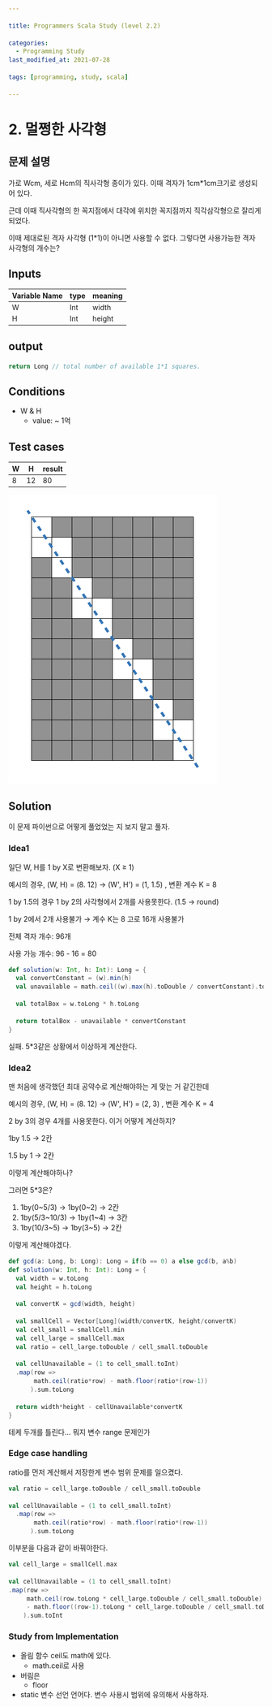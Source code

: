 ```yaml
---

title: Programmers Scala Study (level 2.2)

categories:
  - Programming Study
last_modified_at: 2021-07-28

tags: [programming, study, scala]

---
```


# 2. 멀쩡한 사각형

## 문제 설명

가로 Wcm, 세로 Hcm의 직사각형 종이가 있다. 이때 격자가 1cm*1cm크기로 생성되어 있다.

근데 이때 직사각형의 한 꼭지점에서 대각에 위치한 꼭지점까지 직각삼각형으로 잘리게 되었다.

이때 제대로된 격자 사각형 (1*1)이 아니면 사용할 수 없다. 그렇다면 사용가능한 격자 사각형의 개수는?

## Inputs

| Variable Name | type | meaning |
| ------------- | ---- | ------- |
| W             | Int  | width   |
| H             | Int  | height  |

## output

~~~scala
return Long // total number of available 1*1 squares.
~~~

## Conditions

* W & H
  * value: ~ 1억

## Test cases

| W    | H    | result |
| ---- | ---- | ------ |
| 8    | 12   | 80     |

![image](/assets/post/programmers_scala_2_2.png)

## Solution

이 문제 파이썬으로 어떻게 풀었었는 지 보지 말고 풀자.

### Idea1

일단 W, H를 1 by X로 변환해보자. (X ≥ 1)

예시의 경우, (W, H) = (8. 12) → (W', H') = (1, 1.5) , 변환 계수 K = 8

1 by 1.5의 경우 1 by 2의 사각형에서 2개를 사용못한다. (1.5 → round) 

1 by 2에서 2개 사용불가 → 계수 K는 8 고로 16개 사용불가

전체 격자 개수: 96개

사용 가능 개수: 96 - 16 = 80

~~~scala
def solution(w: Int, h: Int): Long = {
  val convertConstant = (w).min(h)
  val unavailable = math.ceil((w).max(h).toDouble / convertConstant).toInt

  val totalBox = w.toLong * h.toLong

  return totalBox - unavailable * convertConstant
}
~~~

실패. 5*3같은 상황에서 이상하게 계산한다.

### Idea2

맨 처음에 생각했던 최대 공약수로 계산해야하는 게 맞는 거 같긴한데

예시의 경우, (W, H) = (8. 12) → (W', H') = (2, 3) , 변환 계수 K = 4

2 by 3의 경우 4개를 사용못한다. 이거 어떻게 계산하지?

1by 1.5 → 2칸

1.5 by 1 → 2칸

이렇게 계산해야하나?

그러면 5*3은?

1. 1by(0~5/3)  → 1by(0~2) → 2칸
2. 1by(5/3~10/3) → 1by(1~4) → 3칸
3. 1by(10/3~5) → 1by(3~5) → 2칸

이렇게 계산해야겠다.

~~~scala
def gcd(a: Long, b: Long): Long = if(b == 0) a else gcd(b, a%b)
def solution(w: Int, h: Int): Long = {
  val width = w.toLong
  val height = h.toLong

  val convertK = gcd(width, height)

  val smallCell = Vector[Long](width/convertK, height/convertK)
  val cell_small = smallCell.min
  val cell_large = smallCell.max
  val ratio = cell_large.toDouble / cell_small.toDouble

  val cellUnavailable = (1 to cell_small.toInt)
  .map(row => 
       math.ceil(ratio*row) - math.floor(ratio*(row-1))
      ).sum.toLong

  return width*height - cellUnavailable*convertK
}
~~~

테케 두개를 틀린다... 뭐지 변수 range 문제인가

### Edge case handling

ratio를 먼저 계산해서 저장한게 변수 범위 문제를 일으켰다.

~~~scala
val ratio = cell_large.toDouble / cell_small.toDouble

val cellUnavailable = (1 to cell_small.toInt)
  .map(row => 
       math.ceil(ratio*row) - math.floor(ratio*(row-1))
      ).sum.toLong
~~~

이부분을 다음과 같이 바꿔야한다.

~~~scala
val cell_large = smallCell.max
        
val cellUnavailable = (1 to cell_small.toInt)
.map(row => 
     math.ceil(row.toLong * cell_large.toDouble / cell_small.toDouble)
     - math.floor((row-1).toLong * cell_large.toDouble / cell_small.toDouble)
    ).sum.toInt
~~~

### Study from Implementation

- 올림 함수 ceil도 math에 있다.
  - math.ceil로 사용
- 버림은
  - floor
- static 변수 선언 언어다. 변수 사용시 범위에 유의해서 사용하자.
